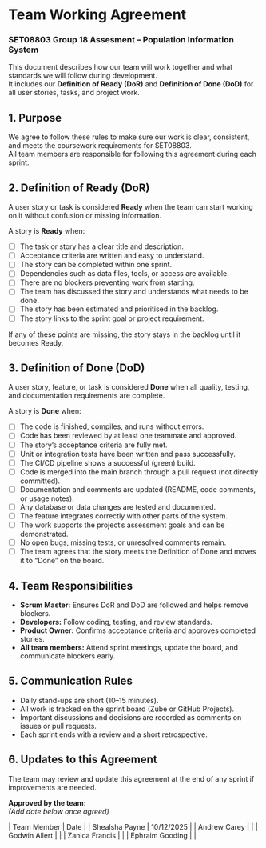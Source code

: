 # Team Working Agreement  
### SET08803 Group 18 Assesment – Population Information System  

This document describes how our team will work together and what standards we will follow during development.  
It includes our **Definition of Ready (DoR)** and **Definition of Done (DoD)** for all user stories, tasks, and project work.

## 1. Purpose  
We agree to follow these rules to make sure our work is clear, consistent, and meets the coursework requirements for SET08803.  
All team members are responsible for following this agreement during each sprint.

## 2. Definition of Ready (DoR)  
A user story or task is considered **Ready** when the team can start working on it without confusion or missing information.

A story is **Ready** when:  
- [ ] The task or story has a clear title and description.  
- [ ] Acceptance criteria are written and easy to understand.  
- [ ] The story can be completed within one sprint.  
- [ ] Dependencies such as data files, tools, or access are available.  
- [ ] There are no blockers preventing work from starting.  
- [ ] The team has discussed the story and understands what needs to be done.  
- [ ] The story has been estimated and prioritised in the backlog.  
- [ ] The story links to the sprint goal or project requirement.  

If any of these points are missing, the story stays in the backlog until it becomes Ready.

## 3. Definition of Done (DoD)  
A user story, feature, or task is considered **Done** when all quality, testing, and documentation requirements are complete.

A story is **Done** when:  
- [ ] The code is finished, compiles, and runs without errors.  
- [ ] Code has been reviewed by at least one teammate and approved.  
- [ ] The story’s acceptance criteria are fully met.  
- [ ] Unit or integration tests have been written and pass successfully.  
- [ ] The CI/CD pipeline shows a successful (green) build.  
- [ ] Code is merged into the main branch through a pull request (not directly committed).  
- [ ] Documentation and comments are updated (README, code comments, or usage notes).  
- [ ] Any database or data changes are tested and documented.  
- [ ] The feature integrates correctly with other parts of the system.  
- [ ] The work supports the project’s assessment goals and can be demonstrated.  
- [ ] No open bugs, missing tests, or unresolved comments remain.  
- [ ] The team agrees that the story meets the Definition of Done and moves it to “Done” on the board.

## 4. Team Responsibilities  
- **Scrum Master:** Ensures DoR and DoD are followed and helps remove blockers.  
- **Developers:** Follow coding, testing, and review standards.  
- **Product Owner:** Confirms acceptance criteria and approves completed stories.  
- **All team members:** Attend sprint meetings, update the board, and communicate blockers early.

## 5. Communication Rules  
- Daily stand-ups are short (10–15 minutes).  
- All work is tracked on the sprint board (Zube or GitHub Projects).  
- Important discussions and decisions are recorded as comments on issues or pull requests.  
- Each sprint ends with a review and a short retrospective.

## 6. Updates to this Agreement  
The team may review and update this agreement at the end of any sprint if improvements are needed.

**Approved by the team:**  
*(Add date below once agreed)*  

| Team Member | Date |
| Shealsha Payne | 10/12/2025 |
| Andrew Carey |      |
| Godwin Allert |      |
| Zanica Francis |      |
| Ephraim Gooding |      |
